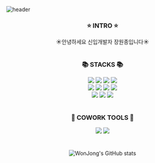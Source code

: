 ![header](https://capsule-render.vercel.app/api?type=waving&color=FCE77D&height=200&section=header&text=Carpediem&fontSize=70&fontColor=F96167)

<div align="center">
  
  ### ⭐ INTRO ⭐
  
  ☀️안녕하세요 신입개발자 장원종입니다☀️

  #
  ### 📚 STACKS 📚 
  <img src="https://img.shields.io/badge/JAVA-blue?style=for-the-badge"/>  <img src="https://img.shields.io/badge/Spring Boot-green?style=for-the-badge&logo=Spring Boot&logoColor=6DB33F"/>  <img src="https://img.shields.io/badge/React-black?style=for-the-badge&logo=React&logoColor=61DAFB"/>  <img src="https://img.shields.io/badge/MariaDB-blue?style=for-the-badge&logo=MariaDB&logoColor=003545"/>  
  <img src="https://img.shields.io/badge/Next.js-lightgrey?style=for-the-badge&logo=Next.js&logoColor=000000"/> <img src="https://img.shields.io/badge/JavaScript-F7DF1E?style=for-the-badge&logo=JavaScript&logoColor=black"/>  <img src="https://img.shields.io/badge/HTML-orange?style=for-the-badge&logo=HTML5&logoColor=E34F26"/>  <img src="https://img.shields.io/badge/CSS-9cf?style=for-the-badge&logo=CSS3&logoColor=1572B6"/>  
  <img src="https://img.shields.io/badge/Python-3776AB?style=for-the-badge&logo=Python&logoColor=white"/>  <img src="https://img.shields.io/badge/PyTorch-orange?style=for-the-badge&logo=PyTorch&logoColor=EE4C2C"/>  <img src="https://img.shields.io/badge/TensorFlow-red?style=for-the-badge&logo=TensorFlow&logoColor=FF6F00"/> 

  #
 ### 🐳 COWORK TOOLS 🐳
 <img src="https://img.shields.io/badge/Docker-2496ED?style=for-the-badge&logo=Docker&logoColor=white"/> 
 <img src="https://img.shields.io/badge/GitHub-181717?style=for-the-badge&logo=GitHub&logoColor=white"/>
  
  #
  ![WonJong's GitHub stats](https://github-readme-stats.vercel.app/api?username=JangWonJong&theme=midnight-purple&show_icons=true)
  #
  
</div>

